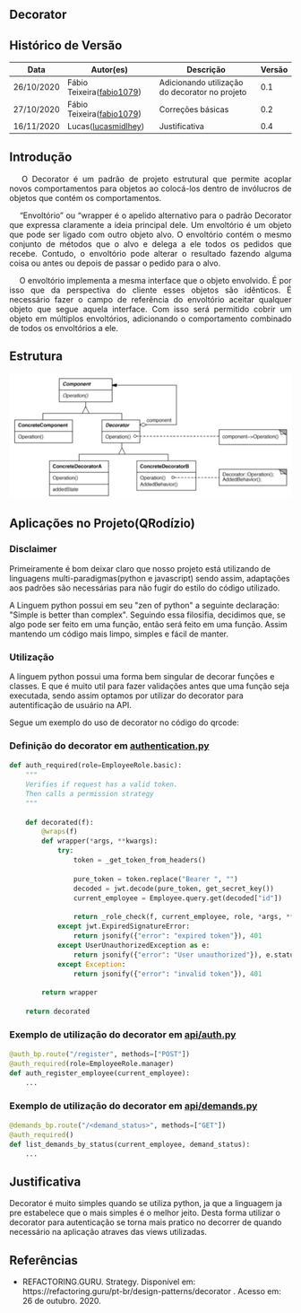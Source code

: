 ## Decorator

## Histórico de Versão

<table>
  <thead>
    <tr>
      <th>Data</th>
      <th>Autor(es)</th>
      <th>Descrição</th>
      <th>Versão</th>
    </tr>
  </thead>

  <tbody>
    <tr>
      <td>26/10/2020</td>
      <td>
        Fábio Teixeira(<a target="blank" href="https://github.com/fabio1079">fabio1079</a>)
      </td>
      <td>Adicionando utilização do decorator no projeto</td>
      <td>0.1</td>
    </tr>
        <tr>
      <td>27/10/2020</td>
      <td>
        Fábio Teixeira(<a target="blank" href="https://github.com/fabio1079">fabio1079</a>)
      </td>
      <td>Correções básicas</td>
      <td>0.2</td>
    </tr> 
    <tr>
      <td>16/11/2020</td>
      <td>
        Lucas(<a target="blank" href="https://github.com/lucasmidlhey">lucasmidlhey</a>)
      </td>
      <td>Justificativa</td>
      <td>0.4</td>
    </tr>
  </tbody>
</table>

## Introdução

<p align="justify">&emsp;
O Decorator é um padrão de projeto estrutural que permite acoplar novos comportamentos para objetos ao colocá-los dentro de invólucros de objetos que contém os comportamentos.
</p>
<p align="justify">&emsp;
“Envoltório” ou “wrapper é o apelido alternativo para o padrão Decorator que expressa claramente a ideia principal dele. Um envoltório é um objeto que pode ser ligado com outro objeto alvo. O envoltório contém o mesmo conjunto de métodos que o alvo e delega a ele todos os pedidos que recebe. Contudo, o envoltório pode alterar o resultado fazendo alguma coisa ou antes ou depois de passar o pedido para o alvo.
</p>
<p align="justify">&emsp;
O envoltório implementa a mesma interface que o objeto envolvido. É por isso que da perspectiva do cliente esses objetos são idênticos. É necessário fazer o campo de referência do envoltório aceitar qualquer objeto que segue aquela interface. Com isso será permitido cobrir um objeto em múltiplos envoltórios, adicionando o comportamento combinado de todos os envoltórios a ele.
</p>

## Estrutura

![Estrutura decorator](../../images/design_patterns/decorator.png)

## Aplicações no Projeto(QRodízio)

### Disclaimer

Primeiramente é bom deixar claro que nosso projeto está utilizando de linguagens multi-paradigmas(python e javascript) sendo assim, adaptações aos padrões são necessárias para não fugir do estilo do código utilizado.

A Linguem python possui em seu "zen of python" a seguinte declaração: "Simple is better than complex". Seguindo essa filosifia, decidimos que, se algo pode ser feito em uma função, então será feito em uma função. Assim mantendo um código mais limpo, simples e fácil de manter.

### Utilização

A linguem python possui uma forma bem singular de decorar funções e classes. E que é muito util para fazer validações antes que uma função seja executada, sendo assim optamos por utilizar do decorator para autentificação de usuário na API.

Segue um exemplo do uso de decorator no código do qrcode:

### Definição do decorator em [authentication.py](https://github.com/UnBArqDsw/2020.1_G10_QRodizio_Backend/blob/develop/qrodizio/ext/authentication.py)

```python
def auth_required(role=EmployeeRole.basic):
    """
    Verifies if request has a valid token.
    Then calls a permission strategy
    """

    def decorated(f):
        @wraps(f)
        def wrapper(*args, **kwargs):
            try:
                token = _get_token_from_headers()

                pure_token = token.replace("Bearer ", "")
                decoded = jwt.decode(pure_token, get_secret_key())
                current_employee = Employee.query.get(decoded["id"])

                return _role_check(f, current_employee, role, *args, **kwargs)
            except jwt.ExpiredSignatureError:
                return jsonify({"error": "expired token"}), 401
            except UserUnauthorizedException as e:
                return jsonify({"error": "User unauthorized"}), e.status_code
            except Exception:
                return jsonify({"error": "invalid token"}), 401

        return wrapper

    return decorated
```

### Exemplo de utilização do decorator em [api/auth.py](https://github.com/UnBArqDsw/2020.1_G10_QRodizio_Backend/blob/develop/qrodizio/views/api/auth.py)

```python
@auth_bp.route("/register", methods=["POST"])
@auth_required(role=EmployeeRole.manager)
def auth_register_employee(current_employee):
    ...
```

### Exemplo de utilização do decorator em [api/demands.py](https://github.com/UnBArqDsw/2020.1_G10_QRodizio_Backend/blob/develop/qrodizio/views/api/demands.py)

```python
@demands_bp.route("/<demand_status>", methods=["GET"])
@auth_required()
def list_demands_by_status(current_employee, demand_status):
    ...
```

## Justificativa

Decorator é muito simples quando se utiliza python, ja que a linguagem ja pre estabelece que o mais simples é o melhor jeito. Desta forma utilizar o decorator para autenticação se torna mais pratico no decorrer de quando necessário na aplicação atraves das views utilizadas.

## Referências

<ul>
<li>
REFACTORING.GURU. Strategy. Disponível em: https://refactoring.guru/pt-br/design-patterns/decorator . Acesso em: 26 de outubro. 2020.
</li>
</ul>
